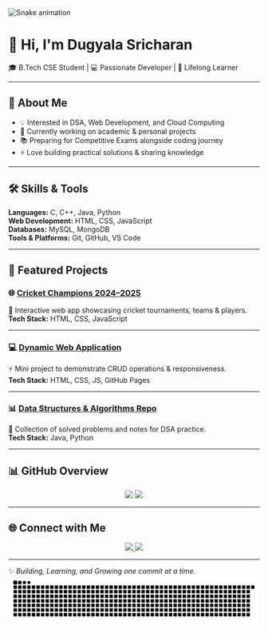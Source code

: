 <picture>
  <source media="(prefers-color-scheme: dark)" srcset="https://raw.githubusercontent.com/sricharandugyala/Sricharan27/output/github-contribution-grid-snake-dark.svg" />
  <source media="(prefers-color-scheme: light)" srcset="https://raw.githubusercontent.com/sricharandugyala/Sricharan27/output/github-contribution-grid-snake.svg" />
  <img alt="Snake animation" src="https://raw.githubusercontent.com/sricharandugyala/Sricharan27/output/github-contribution-grid-snake.svg" />
</picture>






# 👋 Hi, I'm Dugyala Sricharan  

🎓 B.Tech CSE Student | 💻 Passionate Developer | 🌱 Lifelong Learner  

---

## 🚀 About Me  
- 💡 Interested in DSA, Web Development, and Cloud Computing  
- 🔭 Currently working on academic & personal projects  
- 📚 Preparing for Competitive Exams alongside coding journey  
- ⚡ Love building practical solutions & sharing knowledge  

---

## 🛠️ Skills & Tools  
**Languages:** C, C++, Java, Python  
**Web Development:** HTML, CSS, JavaScript  
**Databases:** MySQL, MongoDB  
**Tools & Platforms:** Git, GitHub, VS Code  

---

## 📂 Featured Projects  

### 🌐 [Cricket Champions 2024–2025](https://charan27.ccbp.tech/)  
🏏 Interactive web app showcasing cricket tournaments, teams & players.  
**Tech Stack:** HTML, CSS, JavaScript  

---

### 💻 [Dynamic Web Application](#)  
⚡ Mini project to demonstrate CRUD operations & responsiveness.  
**Tech Stack:** HTML, CSS, JS, GitHub Pages  

---

### 📊 [Data Structures & Algorithms Repo](#)  
🧠 Collection of solved problems and notes for DSA practice.  
**Tech Stack:** Java, Python  

---

## 📊 GitHub Overview  
<p align="center">
  <img src="https://github-readme-stats.vercel.app/api?username=sricharan27&show_icons=true&theme=radical" height="150"/>
  <img src="https://github-readme-stats.vercel.app/api/top-langs/?username=sricharan27&layout=compact&theme=radical" height="150"/>
</p>

---

## 🌐 Connect with Me  
<p align="center">
  <a href="https://www.linkedin.com/in/sricharandugyala">
    <img src="https://img.shields.io/badge/LinkedIn-%230077B5.svg?&style=for-the-badge&logo=linkedin&logoColor=white"/>
  </a>
  <a href="mailto:sricharandugyala27@gmail.com">
    <img src="https://img.shields.io/badge/Email-D14836?style=for-the-badge&logo=gmail&logoColor=white"/>
  </a>
</p>

---

✨ _Building, Learning, and Growing one commit at a time._
![Snake animation](https://raw.githubusercontent.com/sricharandugyala/Sricharan27/output/snake.svg)


